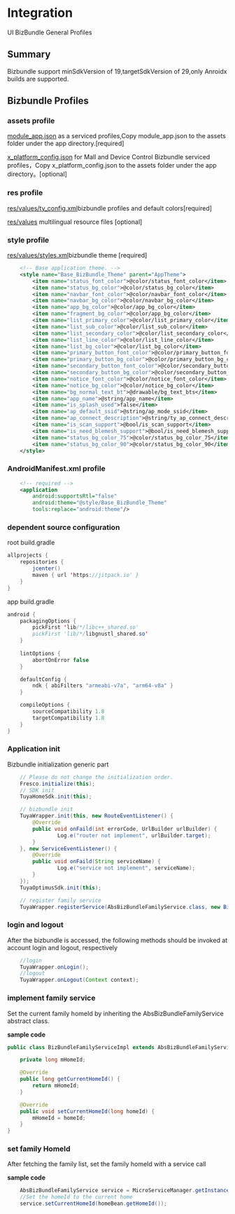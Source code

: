 # Integration

UI BizBundle General Profiles

## Summary

Bizbundle support minSdkVersion of 19,targetSdkVersion of 29,only Anroidx builds are supported.

## Bizbundle Profiles

### assets profile

[module_app.json](https://github.com/tuya/tuya-ui-bizbundle-android-config-values/tree/main/assets/) as a serviced profiles,Copy module_app.json to the assets folder under the app directory.[required]

[x_platform_config.json](https://github.com/tuya/tuya-ui-bizbundle-android-config-values/tree/main/assets/) for Mall and Device Control Bizbundle serviced profiles，Copy x_platform_config.json to the assets folder under the app directory。[optional]

### res profile

[res/values/ty_config.xml](https://github.com/tuya/tuya-ui-bizbundle-android-config-values/blob/main/res/values/)bizbundle profiles and default colors[required]

[res/values](https://github.com/tuya/tuya-ui-bizbundle-android-config-values/blob/main/res/values/) multilingual resource files [optional]

### style profile

[res/values/styles.xml](https://github.com/tuya/tuya-ui-bizbundle-android-config-values/blob/main/res/values/)bizbundle theme [required]

``` xml
    <!-- Base application theme. -->
    <style name="Base_BizBundle_Theme" parent="AppTheme">
        <item name="status_font_color">@color/status_font_color</item>
        <item name="status_bg_color">@color/status_bg_color</item>
        <item name="navbar_font_color">@color/navbar_font_color</item>
        <item name="navbar_bg_color">@color/navbar_bg_color</item>
        <item name="app_bg_color">@color/app_bg_color</item>
        <item name="fragment_bg_color">@color/app_bg_color</item>
        <item name="list_primary_color">@color/list_primary_color</item>
        <item name="list_sub_color">@color/list_sub_color</item>
        <item name="list_secondary_color">@color/list_secondary_color</item>
        <item name="list_line_color">@color/list_line_color</item>
        <item name="list_bg_color">@color/list_bg_color</item>
        <item name="primary_button_font_color">@color/primary_button_font_color</item>
        <item name="primary_button_bg_color">@color/primary_button_bg_color</item>
        <item name="secondary_button_font_color">@color/secondary_button_font_color</item>
        <item name="secondary_button_bg_color">@color/secondary_button_bg_color</item>
        <item name="notice_font_color">@color/notice_font_color</item>
        <item name="notice_bg_color">@color/notice_bg_color</item>
        <item name="bg_normal_text_bt">@drawable/bg_text_bts</item>
        <item name="app_name">@string/app_name</item>
        <item name="is_splash_used">false</item>
        <item name="ap_default_ssid">@string/ap_mode_ssid</item>
        <item name="ap_connect_description">@string/ty_ap_connect_description</item>
        <item name="is_scan_support">@bool/is_scan_support</item>
        <item name="is_need_blemesh_support">@bool/is_need_blemesh_support</item>
        <item name="status_bg_color_75">@color/status_bg_color_75</item>
        <item name="status_bg_color_90">@color/status_bg_color_90</item>
    </style>
```


### AndroidManifest.xml profile
``` xml
    <!-- required -->
    <application
        android:supportsRtl="false"
        android:theme="@style/Base_BizBundle_Theme"
        tools:replace="android:theme"/>
```

### dependent source configuration
root build.gradle 
``` java
allprojects {
    repositories {
        jcenter()
        maven { url 'https://jitpack.io' }
    }
}
```
app build.gradle
``` java
android {
    packagingOptions {
        pickFirst 'lib/*/libc++_shared.so'
        pickFirst 'lib/*/libgnustl_shared.so'
    }
  
    lintOptions {
        abortOnError false
    }

    defaultConfig {
        ndk { abiFilters "armeabi-v7a", "arm64-v8a" }
    }

    compileOptions {
        sourceCompatibility 1.8
        targetCompatibility 1.8
    }
}
```

### Application init

Bizbundle initialization generic part

``` java
    // Please do not change the initialization order.
    Fresco.initialize(this);
    // SDK init
    TuyaHomeSdk.init(this);

    // bizbundle init
    TuyaWrapper.init(this, new RouteEventListener() {
        @Override
        public void onFaild(int errorCode, UrlBuilder urlBuilder) {
                Log.e("router not implement", urlBuilder.target);
        }
    }, new ServiceEventListener() {
        @Override
        public void onFaild(String serviceName) {
                Log.e("service not implement", serviceName);
        }
    });
    TuyaOptimusSdk.init(this);

    // register family service
    TuyaWrapper.registerService(AbsBizBundleFamilyService.class, new BizBundleFamilyServiceImpl());
```

### login and logout
After the bizbundle is accessed, the following methods should be invoked at account login and logout, respectively
``` java
    //login
    TuyaWrapper.onLogin();
    //logout
    TuyaWrapper.onLogout(Context context);
```

### implement family service

Set the current family homeId by inheriting the AbsBizBundleFamilyService abstract class.

**sample code**
``` java
public class BizBundleFamilyServiceImpl extends AbsBizBundleFamilyService {

    private long mHomeId;

    @Override
    public long getCurrentHomeId() {
        return mHomeId;
    }

    @Override
    public void setCurrentHomeId(long homeId) {
        mHomeId = homeId;
    }
}
```

### set family HomeId

After fetching the family list, set the family homeId with a service call

**sample code**
``` java
    AbsBizBundleFamilyService service = MicroServiceManager.getInstance().findServiceByInterface(AbsBizBundleFamilyService.class.getName());
    //Set the homeId to the current home
    service.setCurrentHomeId(homeBean.getHomeId());
```